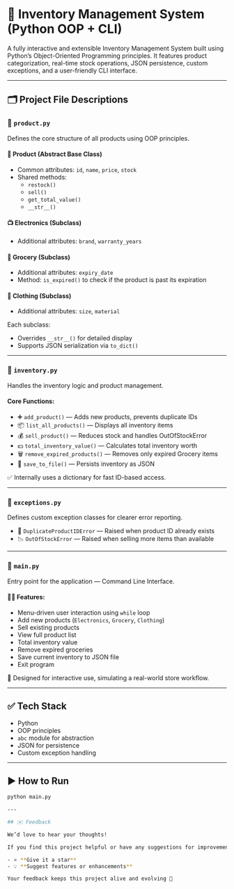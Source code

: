 # 🧾 Inventory Management System (Python OOP + CLI)

A fully interactive and extensible Inventory Management System built using Python’s Object-Oriented Programming principles. It features product categorization, real-time stock operations, JSON persistence, custom exceptions, and a user-friendly CLI interface.

---

## 🗂 Project File Descriptions

### 📁 `product.py`
Defines the core structure of all products using OOP principles.

#### 🧱 Product (Abstract Base Class)
- Common attributes: `id`, `name`, `price`, `stock`
- Shared methods: 
  - `restock()`
  - `sell()`
  - `get_total_value()`
  - `__str__()`

#### 📺 Electronics (Subclass)
- Additional attributes: `brand`, `warranty_years`

#### 🥫 Grocery (Subclass)
- Additional attributes: `expiry_date`
- Method: `is_expired()` to check if the product is past its expiration

#### 👗 Clothing (Subclass)
- Additional attributes: `size`, `material`

Each subclass:
- Overrides `__str__()` for detailed display
- Supports JSON serialization via `to_dict()`

---

### 📁 `inventory.py`
Handles the inventory logic and product management.

#### Core Functions:
- ➕ `add_product()` — Adds new products, prevents duplicate IDs
- 📦 `list_all_products()` — Displays all inventory items
- 💰 `sell_product()` — Reduces stock and handles OutOfStockError
- 💵 `total_inventory_value()` — Calculates total inventory worth
- 🗑 `remove_expired_products()` — Removes only expired Grocery items
- 💾 `save_to_file()` — Persists inventory as JSON

✅ Internally uses a dictionary for fast ID-based access.

---

### 📁 `exceptions.py`
Defines custom exception classes for clearer error reporting.

- 🚫 `DuplicateProductIDError` — Raised when product ID already exists
- 📉 `OutOfStockError` — Raised when selling more items than available

---

### 📁 `main.py`
Entry point for the application — Command Line Interface.

#### 👨‍💻 Features:
- Menu-driven user interaction using `while` loop
- Add new products (`Electronics`, `Grocery`, `Clothing`)
- Sell existing products
- View full product list
- Total inventory value
- Remove expired groceries
- Save current inventory to JSON file
- Exit program

🎯 Designed for interactive use, simulating a real-world store workflow.

---

## ✅ Tech Stack
- Python 
- OOP principles
- `abc` module for abstraction
- JSON for persistence
- Custom exception handling

---

## ▶️ How to Run

```bash
python main.py

---

## ✉️ Feedback

We’d love to hear your thoughts!

If you find this project helpful or have any suggestions for improvement:

- ⭐ **Give it a star**
- 💡 **Suggest features or enhancements**

Your feedback keeps this project alive and evolving 🚀


